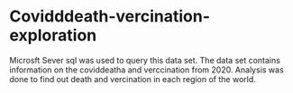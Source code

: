# Covidddeath-vercination-exploration
Microsft Sever sql was used to query this data set. The data set contains information on the coviddeatha and verccination from 2020.  Analysis was done to find out death and vercination in each region of the world.
